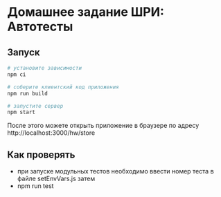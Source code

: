 # Домашнее задание ШРИ: Автотесты

## Запуск

```sh
# установите зависимости
npm ci

# соберите клиентский код приложения
npm run build

# запустите сервер
npm start
```

После этого можете открыть приложение в браузере по адресу http://localhost:3000/hw/store

## Как проверять

- при запуске модульных тестов необходимо ввести номер теста в файле setEnvVars.js
  затем
- npm run test
